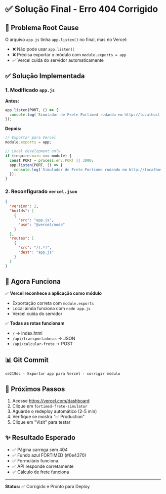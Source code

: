 # ✅ Solução Final - Erro 404 Corrigido

## 🔴 Problema Root Cause

O arquivo `app.js` tinha `app.listen()` no final, mas no Vercel:
- ❌ Não pode usar `app.listen()`
- ❌ Precisa exportar o módulo com `module.exports = app`
- ✅ Vercel cuida do servidor automaticamente

## ✅ Solução Implementada

### 1. Modificado `app.js`

**Antes:**
```javascript
app.listen(PORT, () => {
  console.log(`Simulador de Frete Fortimed rodando em http://localhost:${PORT}`);
});
```

**Depois:**
```javascript
// Exportar para Vercel
module.exports = app;

// Local development only
if (require.main === module) {
  const PORT = process.env.PORT || 3000;
  app.listen(PORT, () => {
    console.log(`Simulador de Frete Fortimed rodando em http://localhost:${PORT}`);
  });
}
```

### 2. Reconfigurado `vercel.json`

```json
{
  "version": 2,
  "builds": [
    {
      "src": "app.js",
      "use": "@vercel/node"
    }
  ],
  "routes": [
    {
      "src": "/(.*)",
      "dest": "app.js"
    }
  ]
}
```

## 🚀 Agora Funciona

✅ **Vercel reconhece a aplicação como módulo**
- Exportação correta com `module.exports`
- Local ainda funciona com `node app.js`
- Vercel cuida do servidor

✅ **Todas as rotas funcionam**
- `/` → index.html
- `/api/transportadoras` → JSON
- `/api/calcular-frete` → POST

## 📊 Git Commit

```
ce219dc - Exportar app para Vercel - corrigir módulo
```

## 🔄 Próximos Passos

1. Acesse https://vercel.com/dashboard
2. Clique em `fortimed-frete-simulator`
3. Aguarde o redeploy automático (2-5 min)
4. Verifique se mostra "✅ Production"
5. Clique em "Visit" para testar

## ✨ Resultado Esperado

- ✅ Página carrega sem 404
- ✅ Fundo azul FORTIMED (#0e4370)
- ✅ Formulário funciona
- ✅ API responde corretamente
- ✅ Cálculo de frete funciona

---

**Status:** ✅ Corrigido e Pronto para Deploy

